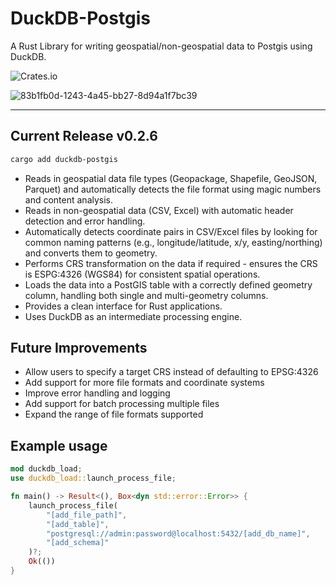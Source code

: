 # DuckDB-Postgis

A Rust Library for writing geospatial/non-geospatial data to Postgis using DuckDB.

![Crates.io](https://img.shields.io/crates/d/duckdb-postgis)

![83b1fb0d-1243-4a45-bb27-8d94a1f7bc39](https://github.com/user-attachments/assets/4c9610ca-719e-427e-82cb-03b9de802973)

---

## Current Release v0.2.6

```bash
cargo add duckdb-postgis
```

- Reads in geospatial data file types (Geopackage, Shapefile, GeoJSON, Parquet) and automatically detects the file format using magic numbers and content analysis.
- Reads in non-geospatial data (CSV, Excel) with automatic header detection and error handling.
- Automatically detects coordinate pairs in CSV/Excel files by looking for common naming patterns (e.g., longitude/latitude, x/y, easting/northing) and converts them to geometry.
- Performs CRS transformation on the data if required - ensures the CRS is ESPG:4326 (WGS84) for consistent spatial operations.
- Loads the data into a PostGIS table with a correctly defined geometry column, handling both single and multi-geometry columns.
- Provides a clean interface for Rust applications.
- Uses DuckDB as an intermediate processing engine.

## Future Improvements

- Allow users to specify a target CRS instead of defaulting to EPSG:4326
- Add support for more file formats and coordinate systems
- Improve error handling and logging
- Add support for batch processing multiple files
- Expand the range of file formats supported

## Example usage

```rust
mod duckdb_load;
use duckdb_load::launch_process_file;

fn main() -> Result<(), Box<dyn std::error::Error>> {
    launch_process_file(
        "[add_file_path]",
        "[add_table]",
        "postgresql://admin:password@localhost:5432/[add_db_name]",
        "[add_schema]"
    )?;
    Ok(())
}
```

